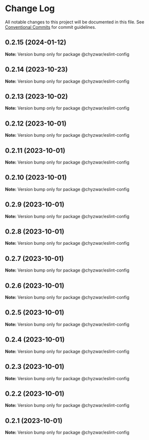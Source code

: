 # Change Log

All notable changes to this project will be documented in this file.
See [Conventional Commits](https://conventionalcommits.org) for commit guidelines.

## 0.2.15 (2024-01-12)

**Note:** Version bump only for package @chyzwar/eslint-config





## 0.2.14 (2023-10-23)

**Note:** Version bump only for package @chyzwar/eslint-config





## 0.2.13 (2023-10-02)

**Note:** Version bump only for package @chyzwar/eslint-config





## 0.2.12 (2023-10-01)

**Note:** Version bump only for package @chyzwar/eslint-config





## 0.2.11 (2023-10-01)

**Note:** Version bump only for package @chyzwar/eslint-config





## 0.2.10 (2023-10-01)

**Note:** Version bump only for package @chyzwar/eslint-config





## 0.2.9 (2023-10-01)

**Note:** Version bump only for package @chyzwar/eslint-config





## 0.2.8 (2023-10-01)

**Note:** Version bump only for package @chyzwar/eslint-config





## 0.2.7 (2023-10-01)

**Note:** Version bump only for package @chyzwar/eslint-config





## 0.2.6 (2023-10-01)

**Note:** Version bump only for package @chyzwar/eslint-config





## 0.2.5 (2023-10-01)

**Note:** Version bump only for package @chyzwar/eslint-config





## 0.2.4 (2023-10-01)

**Note:** Version bump only for package @chyzwar/eslint-config





## 0.2.3 (2023-10-01)

**Note:** Version bump only for package @chyzwar/eslint-config





## 0.2.2 (2023-10-01)

**Note:** Version bump only for package @chyzwar/eslint-config





## 0.2.1 (2023-10-01)

**Note:** Version bump only for package @chyzwar/eslint-config
